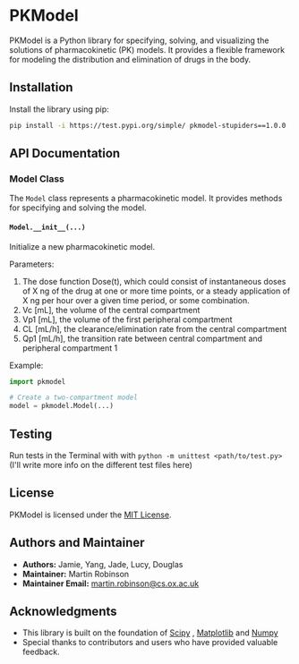 # PKModel

PKModel is a Python library for specifying, solving, and visualizing the solutions of pharmacokinetic (PK) models. It provides a flexible framework for modeling the distribution and elimination of drugs in the body.

## Installation

Install the library using pip:

```bash
pip install -i https://test.pypi.org/simple/ pkmodel-stupiders==1.0.0
```


## API Documentation

### Model Class

The `Model` class represents a pharmacokinetic model. It provides methods for specifying and solving the model.

#### `Model.__init__(...)`

Initialize a new pharmacokinetic model.

Parameters:
1. The dose function Dose(t), which could consist of instantaneous doses of X ng of the drug at one or more time points, or a steady application of X ng per hour over a given time period, or some combination.
2. Vc [mL], the volume of the central compartment
3. Vp1 [mL], the volume of the first peripheral compartment
4. CL [mL/h], the clearance/elimination rate from the central compartment
5. Qp1  [mL/h], the transition rate between central compartment and peripheral compartment 1

Example:

```python
import pkmodel

# Create a two-compartment model
model = pkmodel.Model(...)
```

## Testing
Run tests in the Terminal with with `python -m unittest <path/to/test.py>`
(I'll write more info on the different test files here)

## License

PKModel is licensed under the [MIT License](https://opensource.org/licenses/MIT).


## Authors and Maintainer

- **Authors:** Jamie, Yang, Jade, Lucy, Douglas
- **Maintainer:** Martin Robinson
- **Maintainer Email:** [martin.robinson@cs.ox.ac.uk](mailto:martin.robinson@cs.ox.ac.uk)
  

## Acknowledgments

- This library is built on the foundation of [Scipy](https://www.scipy.org/) , [Matplotlib](https://matplotlib.org/) and [Numpy](https://numpy.org/)
- Special thanks to contributors and users who have provided valuable feedback.


